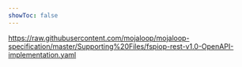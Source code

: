 ```yaml
---
showToc: false
---
```

<swagger>https://raw.githubusercontent.com/mojaloop/mojaloop-specification/master/Supporting%20Files/fspiop-rest-v1.0-OpenAPI-implementation.yaml</swagger>
